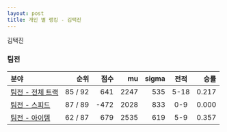 ```yaml
---
layout: post
title: 개인 별 랭킹 - 김택진
---
```


김택진


### 팀전

| 분야 | 순위 | 점수 | mu | sigma | 전적 | 승률 |
|:---|---:|---:|---:|---:|:---:|---:|
| [팀전 - 전체 트랙](../team-full) | 85 / 92 | 641 | 2247 | 535 | 5-18 | 0.217 |
| [팀전 - 스피드](../team-speed) | 87 / 89 | -472 | 2028 | 833 | 0-9 | 0.000 |
| [팀전 - 아이템](../team-item) | 62 / 87 | 679 | 2535 | 619 | 5-9 | 0.357 |

